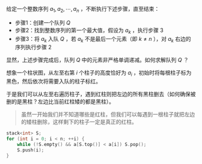 给定一个整数序列 $a_1,a_2,\cdots , a_n$ ，不断执行下述步骤，直至结束：

- 步骤1：创建一个队列 $Q$
- 步骤2：找到整数序列的第一个最大值，假设为 $a_k$ ，执行步骤 3
- 步骤3：将 $a_k$ 入队 $Q$ ，若 $a_k$ 不是最后一个元素（即 $k\ne n$ ），对 $a_k$ 右边的序列执行步骤 2

显然，上述步骤完成后，队列 $Q$ 中的元素非严格单调递减。如何求解队列 $Q$ ？

想象一个柱状图，从左至右第 $i$ 个柱子的高度恰好为 $a_i$ ，初始时将每根柱子标为黑色，然后依次将需要入队的柱子标红。

于是我们可以从左至右遍历柱子，遇到红柱则把左边的所有黑柱删去（如何确保被删的是黑柱？左边比当前红柱矮的都是黑柱）。

> 虽然一开始我们并不知道哪些是红柱，但我们可以每遇到一根柱子就把左边的矮柱删除，这样剩下的柱子一定是真正的红柱。

```cpp
stack<int> S;
for (int i = 0; i < n; ++i) {
    while (!S.empty() && a[S.top()] < a[i]) S.pop();
    S.push(i);
}
```
